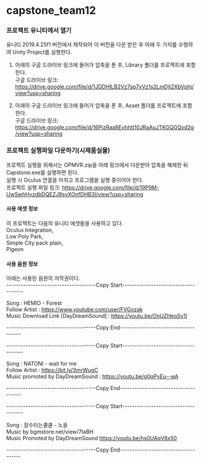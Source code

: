 # capstone_team12

### 프로젝트 유니티에서 열기
유니티 2019.4.25f1 버전에서 제작되어 이 버전을 다운 받은 후 아래 두 가지를 수행하여 Unity Project를 실행한다.
1.  아래의 구글 드라이브 링크에 들어가 압축을 푼 후, Library 폴더를 프로젝트에 포함한다.  
구글 드라이브 링크: https://drive.google.com/file/d/1JDDHILB2Vz7sp7yVz1s2LmDjt2XbVphj/view?usp=sharing  

2. 아래의 구글 드라이브 링크에 들어가 압축을 푼 후, Asset 폴더를 프로젝트에 포함한다.  
구글 드라이브 링크: https://drive.google.com/file/d/16PjzRaa8Evhhtt10JRaAuJTKGQGQvd2g/view?usp=sharing  
  

### 프로젝트 실행파일 다운하기(시제품실물)
프로젝트 실행을 위해서는 OPMVR.zip을 아래 링크에서 다운받아 압축을 해제한 뒤 Capstone.exe를 실행하면 된다.  
실행 시 Oculus 연결을 마치고 프로그램을 실행 중이어야 한다.  
프로젝트 실행 파일 링크: https://drive.google.com/file/d/19P9M-UwSwhHyzdbDQEZJ9svXOnfDHB3l/view?usp=sharing  
  
  
#### 사용 에셋 정보
이 프로젝트는 다음의 유니티 에셋들을 사용하고 있다.  
Oculus Integration,  
Low Poly Park,  
Simple City pack plain,  
Pigeon    
  
  
#### 사용 음원 정보
아래는 사용된 음원의 저작권이다.  
-------------------------------------Copy Start-------------------------------------  
  
Song : HEMIO - Forest  
Follow Artist : https://www.youtube.com/user/FVGozak  
Music Download Link [DayDreamSound] : https://youtu.be/OnUZHeoSy1I  
  
-------------------------------------Copy End-------------------------------------  
  
-------------------------------------Copy Start-------------------------------------  
  
Song : NATONI - wait for me  
Follow Artist : https://bit.ly/3mrWugC  
Music promoted by DayDreamSound : https://youtu.be/q0qPyEu--wA  
  
-------------------------------------Copy End-------------------------------------  
  
-------------------------------------Copy Start-------------------------------------  
  
Song : 잠수타는쿨쿨 - 노을  
Music by bgmstore.net/view/7IaBH  
Music Promoted by DayDreamSound https://youtu.be/hs0UAqV6x50  
  
-------------------------------------Copy End-------------------------------------  
